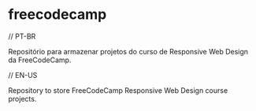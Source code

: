 # freecodecamp

// PT-BR

Repositório para armazenar projetos do curso de Responsive Web Design da FreeCodeCamp. 

// EN-US

Repository to store FreeCodeCamp Responsive Web Design course projects.
